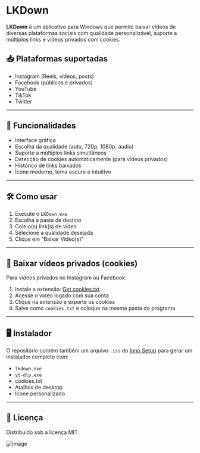 # LKDown

**LKDown** é um aplicativo para Windows que permite baixar vídeos de diversas plataformas sociais com qualidade personalizável, suporte a múltiplos links e vídeos privados com cookies.

## 📥 Plataformas suportadas
- Instagram (Reels, vídeos, posts)
- Facebook (públicos e privados)
- YouTube
- TikTok
- Twitter

---

## 🧩 Funcionalidades
- Interface gráfica
- Escolha da qualidade (auto, 720p, 1080p, áudio)
- Suporte a múltiplos links simultâneos
- Detecção de cookies automaticamente (para vídeos privados)
- Histórico de links baixados
- Ícone moderno, tema escuro e intuitivo

---

## 🛠 Como usar
1. Execute o `LKDown.exe`
2. Escolha a pasta de destino
3. Cole o(s) link(s) de vídeo
4. Selecione a qualidade desejada
5. Clique em "Baixar Vídeo(s)"

---

## 🔐 Baixar vídeos privados (cookies)

Para vídeos privados no Instagram ou Facebook:

1. Instale a extensão: [Get cookies.txt](https://chrome.google.com/webstore/detail/get-cookiestxt/njjpjaasaokojihoaddddfdnkjgdcpea)
2. Acesse o vídeo logado com sua conta
3. Clique na extensão e exporte os cookies
4. Salve como `cookies.txt` e coloque na mesma pasta do programa

---

## 🖥 Instalador

O repositório contém também um arquivo `.iss` do [Inno Setup](https://jrsoftware.org/isdl.php) para gerar um instalador completo com:

- `lkdown.exe`
- `yt-dlp.exe`
- cookies.txt
- Atalhos de desktop
- Ícone personalizado

---

## 📄 Licença

Distribuído sob a licença MIT.

![image](https://github.com/user-attachments/assets/b085a51c-3d83-4cea-b6a0-10d2dbacc781)

